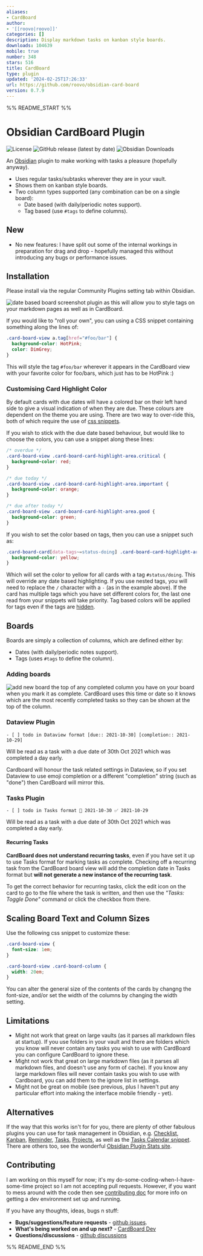 ```yaml
---
aliases:
- CardBoard
author:
- '[[roovo|roovo]]'
categories: []
description: Display markdown tasks on kanban style boards.
downloads: 104639
mobile: true
number: 348
stars: 516
title: CardBoard
type: plugin
updated: '2024-02-25T17:26:33'
url: https://github.com/roovo/obsidian-card-board
version: 0.7.9
---
```


%% README_START %%

# Obsidian CardBoard Plugin

![License](https://img.shields.io/github/license/roovo/obsidian-card-board)
![GitHub release (latest by date)](https://img.shields.io/github/v/release/roovo/obsidian-card-board?style=flat-square)
![Obsidian Downloads](https://img.shields.io/badge/dynamic/json?logo=obsidian&color=%23483699&label=downloads&query=%24%5B%22card-board%22%5D.downloads&url=https%3A%2F%2Fraw.githubusercontent.com%2Fobsidianmd%2Fobsidian-releases%2Fmaster%2Fcommunity-plugin-stats.json)


An [Obsidian](https://obsidian.md/) plugin to make working with tasks a pleasure
(hopefully anyway).

- Uses regular tasks/subtasks wherever they are in your vault.
- Shows them on kanban style boards.
- Two column types supported (any combination can be on a single board):
  - Date based (with daily/periodic notes support).
  - Tag based (use `#tags` to define columns).

## New
- No new features: I have split out some of the internal workings in preparation
  for drag and drop - hopefully managed this without introducing any bugs or
  performance issues.

## Installation
Please install via the regular Community Plugins setting tab within Obsidian.

![date based board screenshot](https://raw.githubusercontent.com/roovo/obsidian-card-board/HEAD//images/dateBoard.png) plugin as this
will allow you to style tags on your markdown pages as well as in CardBoard.

If you would like to "roll your own", you can using a CSS snippet containing something
along the lines of:

```css
.card-board-view a.tag[href="#foo/bar"] {
  background-color: HotPink;
  color: DimGrey;
}
```

This will style the tag `#foo/bar` wherever it appears in the CardBoard view with your favorite
color for foo/bars, which just has to be HotPink :)

### Customising Card Highlight Color
By default cards with due dates will have a colored bar on their left hand side
to give a visual indication of when they are due.  These colours are dependent on
the theme you are using.  There are two way to over-ride this, both of which require
the use of [css snippets](https://help.obsidian.md/Extending+Obsidian/CSS+snippets).

If you wish to stick with the due date based behaviour, but would like to choose the
colors, you can use a snippet along these lines:

```css
/* overdue */
.card-board-view .card-board-card-highlight-area.critical {
  background-color: red;
}

/* due today */
.card-board-view .card-board-card-highlight-area.important {
  background-color: orange;
}

/* due after today */
.card-board-view .card-board-card-highlight-area.good {
  background-color: green;
}
```

If you wish to set the color based on tags, then you can use a snippet such as:

```css
.card-board-card[data-tags~=status-doing] .card-board-card-highlight-area {
  background-color: yellow;
}
```

Which will set the color to yellow for all cards with a tag `#status/doing`. This will
override any date based highlighting.  If you use nested tags, you will need to replace
the `/` character with a `-` (as in the example above).  If the card has multiple tags
which you have set different colors for, the last one read from your snippets will take
priority.  Tag based colors will be applied for tags even if the tags are [hidden](#hiding-tags).

## Boards
Boards are simply a collection of columns, which are defined either by:
  - Dates (with daily/periodic notes support).
  - Tags (uses `#tags` to define the column).

### Adding boards

![add new board](https://raw.githubusercontent.com/roovo/obsidian-card-board/HEAD//images/addNewBoard.png) the top of any completed column you have on your board when you mark
it as complete.  CardBoard uses this time or date so it knows which are the most
recently completed tasks so they can be shown at the top of the column.

### Dataview Plugin

```
- [ ] todo in Dataview format [due:: 2021-10-30] [completion:: 2021-10-29]
```

Will be read as a task with a due date of 30th Oct 2021 which was completed a day early.

Cardboard will honour the task related settings in Dataview, so if you set Dataview
to use emoji completion or a different "completion" string (such as "done") then
CardBoard will mirror this.

### Tasks Plugin

```
- [ ] todo in Tasks format 📅 2021-10-30 ✅ 2021-10-29
```

Will be read as a task with a due date of 30th Oct 2021 which was completed a day early.

#### Recurring Tasks
**CardBoard does not understand recurring tasks**, even if you have set it up to use Tasks
format for marking tasks as complete.   Checking off a recurring task from
the CardBoard board view will add the completion date in Tasks format but **will
not generate a new instance of the recurring task**.

To get the correct behavior for recurring tasks, click the edit icon on the card
to go to the file where the task is written, and then use the
*"Tasks: Toggle Done"* command or click the checkbox from there.

## Scaling Board Text and Column Sizes
Use the following css snippet to customize these:

```css
.card-board-view {
  font-size: 1em;
}

.card-board-view .card-board-column {
  width: 20em;
}
```

You can alter the general size of the contents of the cards by changng the font-size,
and/or set the width of the columns by changing the width setting.


## Limitations
- Might not work that great on large vaults (as it parses all markdown files at startup).
  If you use folders in your vault and there are folders which you know will never contain
  any tasks you wish to use with CardBoard you can configure CardBoard to ignore these.
- Might not work that great on large markdown files (as it parses all markdown files, and doesn't use
  any form of cache).  If you know any large markdown files will never contain tasks you
  wish to use with Cardboard, you can add them to the ignore list in settings.
- Might not be great on mobile (see previous, plus I haven't put any particular effort into
  making the interface mobile friendly - yet).

## Alternatives
If the way that this works isn't for for you, there are plenty of other fabulous
plugins you can use for task management in Obsidian, e.g.
[Checklist](https://github.com/delashum/obsidian-checklist-plugin),
[Kanban](https://github.com/mgmeyers/obsidian-kanban),
[Reminder](https://github.com/uphy/obsidian-reminder),
[Tasks](https://github.com/schemar/obsidian-tasks),
[Projects](https://github.com/marcusolsson/obsidian-projects), as well as the
[Tasks Calendar snippet](https://github.com/702573N/Obsidian-Tasks-Calendar).
There are others too, see the wonderful
[Obsidian Plugin Stats site](https://obsidian-plugin-stats.vercel.app).


## Contributing
I am working on this myself for now; it's my do-some-coding-when-I-have-some-time
project so I am not accepting pull requests.  However, if you want to mess around
with the code then see [contributing doc](CONTRIBUTING.md) for more info on getting
a dev environment set up and running.

If you have any thoughts, ideas, bugs n stuff:

- **Bugs/suggestions/feature requests** - [github issues](https://github.com/roovo/obsidian-card-board/issues).
- **What's being worked on and up next?** - [CardBoard Dev](https://github.com/users/roovo/projects/4)
- **Questions/discussions** - [github discussions](https://github.com/roovo/obsidian-card-board/discussions)



%% README_END %%